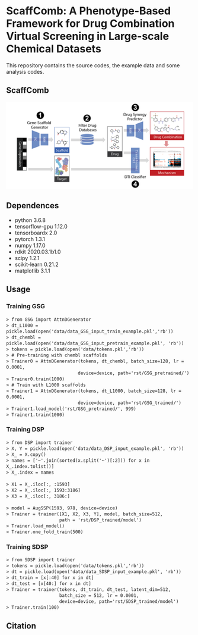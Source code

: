 # ScaffComb: A Phenotype-Based Framework for Drug Combination Virtual Screening in Large-scale Chemical Datasets
This repository contains the source codes, the example data and some analysis codes.

## ScaffComb
![image](https://github.com/Mzye21/ScaffComb/blob/e78391d1dd0efb651ab030d0f90e0ab21a6b697e/Figures/scaffcomb.png)

## Dependences
* python 3.6.8
* tensorflow-gpu 1.12.0
* tensorboardx 2.0
* pytorch 1.3.1
* numpy 1.17.0
* rdkit 2020.03.1b1.0
* scipy 1.2.1
* scikit-learn 0.21.2
* matplotlib 3.1.1

## Usage
### Training GSG
    > from GSG import AttnDGenerator
    > dt_L1000 = pickle.load(open('data/data_GSG_input_train_example.pkl','rb'))
    > dt_chembl = pickle.load(open('data/data_GSG_input_pretrain_example.pkl', 'rb'))
    > tokens = pickle.load(open('data/tokens.pkl','rb'))
    > # Pre-training with chembl scaffolds
    > Trainer0 = AttnDGenerator(tokens, dt_chembl, batch_size=128, lr = 0.0001,
                               device=device, path='rst/GSG_pretrained/')
    > Trainer0.train(1000)
    > # Train with L1000 scaffolds
    > Trainer1 = AttnDGenerator(tokens, dt_L1000, batch_size=128, lr = 0.0001,
                               device=device, path='rst/GSG_trained/')
    > Trainer1.load_model('rst/GSG_pretrained/', 999)
    > Trainer1.train(1000)
### Training DSP
    > from DSP import trainer
    > X, Y = pickle.load(open('data/data_DSP_input_example.pkl', 'rb'))
    > X_ = X.copy()
    > names = ['~'.join(sorted(x.split('~')[:2])) for x in X_.index.tolist()]
    > X_.index = names

    > X1 = X_.iloc[:, :1593]
    > X2 = X_.iloc[:, 1593:3186]
    > X3 = X_.iloc[:, 3186:]

    > model = AugSSP(1593, 978, device=device)
    > Trainer = trainer([X1, X2, X3, Y], model, batch_size=512, 
                        path = 'rst/DSP_trained/model')
    > Trainer.load_model()
    > Trainer.one_fold_train(500)
### Training SDSP
    > from SDSP import trainer
    > tokens = pickle.load(open('data/tokens.pkl','rb'))
    > dt = pickle.load(open('data/data_SDSP_input_example.pkl', 'rb'))
    > dt_train = [x[:40] for x in dt]
    > dt_test = [x[40:] for x in dt]
    > Trainer = trainer(tokens, dt_train, dt_test, latent_dim=512,
                        batch_size = 512, lr = 0.0001,
                        device=device, path='rst/SDSP_trained/model')
    > Trainer.train(100)

## Citation
